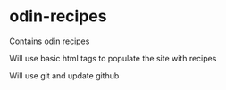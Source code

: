 # odin-recipes
Contains odin recipes 

Will use basic html tags to populate the site with recipes

Will use git and update github

